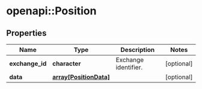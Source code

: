 # openapi::Position

## Properties
Name | Type | Description | Notes
------------ | ------------- | ------------- | -------------
**exchange_id** | **character** | Exchange identifier. | [optional] 
**data** | [**array[PositionData]**](Position_data.md) |  | [optional] 


